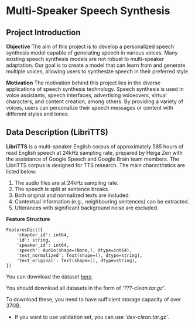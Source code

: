 # Multi-Speaker Speech Synthesis
## Project Introduction
**Objective**
The aim of this project is to develop a personalized speech synthesis model capable of generating speech in various voices. Many existing speech synthesis models are not robust to multi-speaker adaptation. Our goal is to create a model that can learn from and generate multiple voices, allowing users to synthesize speech in their preferred style.

**Motivation**
The motivation behind this project lies in the diverse applications of speech synthesis technology. Speech synthesis is used in voice assistants, speech interfaces, advertising voiceovers, virtual characters, and content creation, among others. By providing a variety of voices, users can personalize their speech messages or content with different styles and tones.

## Data Description (LibriTTS)
**LibriTTS** is a multi-speaker English corpus of approximately 585 hours of read English speech at 24kHz sampling rate, prepared by Heiga Zen with the assistance of Google Speech and Google Brain team members. The LibriTTS corpus is designed for TTS research. The main charactristics are listed below:
  1. The audio files are at 24kHz sampling rate.
  2. The speech is split at sentence breaks.
  3. Both original and normalized texts are included.
  4. Contextual information (e.g., neighbouring sentences) can be extracted.
  5. Utterances with significant background noise are excluded.

**Feature Structure**
```
FeaturesDict({
    'chapter_id': int64,
    'id': string,
    'speaker_id': int64,
    'speech': Audio(shape=(None,), dtype=int64),
    'text_normalized': Text(shape=(), dtype=string),
    'text_original': Text(shape=(), dtype=string),
})
```

You can download the dataset [here](https://www.openslr.org/60/). 


You should download all datasets in the form of *'???-clean.tar.gz'*. 


To download these, you need to have sufficient storage capacity of over 37GB.
  - If you want to use validation set, you can use *'dev-clean.tar.gz'*.
